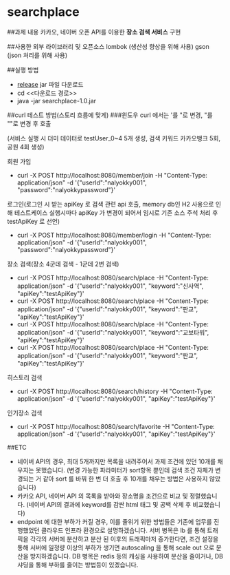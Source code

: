 # searchplace

##과제 내용
카카오, 네이버 오픈 API를 이용한 **장소 검색 서비스** 구현

##사용한 외부 라이브러리 및 오픈소스
lombok (생산성 향상을 위해 사용)
gson (json 처리를 위해 사용)

##실행 방법
- [release](https://github.com/nalyokky001/searchplace/releases/) jar 파일 다운로드
- cd <<다운로드 경로>>
- java -jar searchplace-1.0.jar

##curl 테스트 방법(스토리 흐름에 맞게)
###윈도우 curl 에서는 '를 "로 변경, "를 ""로 변경 후 호출

(서비스 실행 시 더미 데이터로 testUser_0~4 5개 생성, 검색 키워드 카카오뱅크 5회, 공원 4회 생성)

회원 가입
- curl -X POST http://localhost:8080/member/join -H "Content-Type: application/json" -d '{"userId":"nalyokky001", "password":"nalyokkypassword"}'

로그인(로그인 시 받는 apiKey 로 검색 관련 api 호출, memory db인 H2 사용으로 인해 테스트케이스 실행시마다 apiKey 가 변경이 되어서 임시로 기존 소스 주석 처리 후 testApiKey 로 선언)
- curl -X POST http://localhost:8080/member/login -H "Content-Type: application/json" -d '{"userId":"nalyokky001", "password":"nalyokkypassword"}'

장소 검색(장소 4군데 검색 - 1군데 2번 검색)
- curl -X POST http://localhost:8080/search/place -H "Content-Type: application/json" -d '{"userId":"nalyokky001", "keyword":"신사역", "apiKey":"testApiKey"}'
- curl -X POST http://localhost:8080/search/place -H "Content-Type: application/json" -d '{"userId":"nalyokky001", "keyword":"판교", "apiKey":"testApiKey"}'
- curl -X POST http://localhost:8080/search/place -H "Content-Type: application/json" -d '{"userId":"nalyokky001", "keyword":"교보타워", "apiKey":"testApiKey"}'
- curl -X POST http://localhost:8080/search/place -H "Content-Type: application/json" -d '{"userId":"nalyokky001", "keyword":"판교", "apiKey":"testApiKey"}'

히스토리 검색
- curl -X POST http://localhost:8080/search/history -H "Content-Type: application/json" -d '{"userId":"nalyokky001", "apiKey":"testApiKey"}'

인기장소 검색
- curl -X POST http://localhost:8080/search/favorite -H "Content-Type: application/json" -d '{"userId":"nalyokky001", "apiKey":"testApiKey"}'

##ETC
- 네이버 API의 경우, 최대 5개까지만 목록을 내려주어서 과제 조건에 있던 10개를 채우지는 못했습니다. (변경 가능한 파라미터가 sort항목 뿐인데 검색 조건 자체가 변경되는 거 같아 sort 를 바꿔 한 번 더 호출 후 10개를 채우는 방법은 사용하지 않았습니다)
- 카카오 API, 네이버 API 의 목록을 받아와 장소명을 조건으로 비교 및 정렬했습니다. (네이버 API의 결과에 keyword를 감싼 html 태그 및 공백 삭제 후 비교했습니다)
- endpoint 에 대한 부하가 커질 경우, 이를 줄위기 위한 방법들은 기존에 업무를 진행했었던 클라우드 인프라 환경으로 설명하겠습니다. 서버 병목은 lb 를 통해 트래픽을 각각의 서버에 분산하고 분산 된 이후의 트래픽마저 증가한다면, 조건 설정을 통해 서버에 일정량 이상의 부하가 생기면 autoscaling 을 통해 scale out 으로 분산을 방지하겠습니다. DB 병목은 redis 등의 캐싱을 사용하여 분산을 줄이거나, DB 샤딩을 통해 부하를 줄이는 방법등이 있겠습니다.  